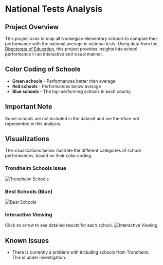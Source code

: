 # National Tests Analysis

## Project Overview
This project aims to map all Norwegian elementary schools to compare their performance with the national average in national tests. Using data from the [Directorate of Education](https://www.udir.no/tall-og-forskning/statistikk/statistikk-grunnskole/nasjonale-prover-5.-trinn/), this project provides insights into school performance in an interactive and visual manner.

## Color Coding of Schools
- **Green schools** - Performances better than average
- **Red schools** - Performances below average
- **Blue schools** - The top-performing schools in each county

## Important Note
Some schools are not included in the dataset and are therefore not represented in this analysis.

## Visualizations
The visualizations below illustrate the different categories of school performances, based on their color coding.

### Trondheim Schools Issue
![Trondheim Schools](https://github.com/axellundeby/nasjonaleprover/assets/145841574/2fae0935-028e-4bd2-990c-aab35c4352ce)

### Best Schools (Blue)
![Best Schools](https://github.com/axellundeby/nasjonaleprover/assets/145841574/1907e319-fe5e-49a5-820e-300679d9d48e)

### Interactive Viewing
Click an arrow to see detailed results for each school.
![Interactive Viewing](https://github.com/axellundeby/nasjonaleprover/assets/145841574/c5028d25-c8bd-42db-ba5c-f69b450869b9)

## Known Issues
- There is currently a problem with including schools from Trondheim. This is under investigation.
